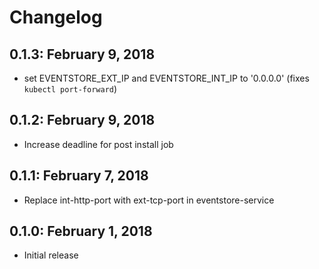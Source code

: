# Changelog 
 
## 0.1.3: February 9, 2018
- set EVENTSTORE_EXT_IP and EVENTSTORE_INT_IP to '0.0.0.0' (fixes `kubectl port-forward`)

## 0.1.2: February 9, 2018
- Increase deadline for post install job

## 0.1.1: February 7, 2018
- Replace int-http-port with ext-tcp-port in eventstore-service

## 0.1.0: February 1, 2018
- Initial release
